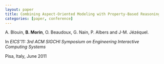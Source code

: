 ```yaml
---
layout: paper
title: Combining Aspect-Oriented Modeling with Property-Based Reasoning to Improve User Interface Adaptation
categories: [paper, conference]
---
```

A. Blouin, **B. Morin**, O. Beaudoux, G. Nain, P. Albers and J-M. Jézéquel. 

In _EICS’11: 3rd ACM SIGCHI Symposium on Engineering Interactive Computing Systems_ 

Pisa, Italy, June 2011